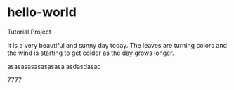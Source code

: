 # hello-world
Tutorial Project


It is a very beautiful and sunny day today.  The leaves are turning colors and the wind is starting to get colder as the day grows longer.

asasasasasasasasa
asdasdasad






7777
